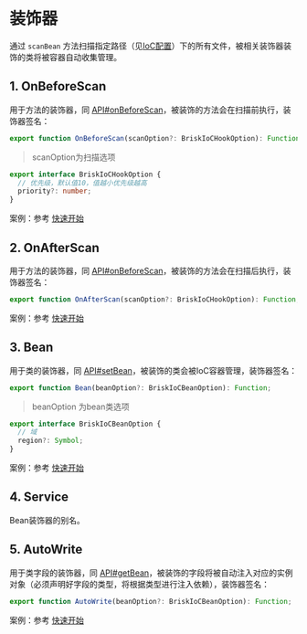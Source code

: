 # 装饰器

通过 `scanBean` 方法扫描指定路径（见[IoC配置](./configuration.html)）下的所有文件，被相关装饰器装饰的类将被容器自动收集管理。  

## 1. OnBeforeScan

用于方法的装饰器，同 [API#onBeforeScan](./api)，被装饰的方法会在扫描前执行，装饰器签名：

```ts
export function OnBeforeScan(scanOption?: BriskIoCHookOption): Function;
```

> scanOption为扫描选项

```ts
export interface BriskIoCHookOption {
  // 优先级，默认值10，值越小优先级越高
  priority?: number;
}
```

案例：参考 [快速开始](./)

## 2. OnAfterScan

用于方法的装饰器，同 [API#onBeforeScan](./api)，被装饰的方法会在扫描后执行，装饰器签名：

```ts
export function OnAfterScan(scanOption?: BriskIoCHookOption): Function;
```

案例：参考 [快速开始](./)

## 3. Bean

用于类的装饰器，同 [API#setBean](./api)，被装饰的类会被IoC容器管理，装饰器签名：

```ts
export function Bean(beanOption?: BriskIoCBeanOption): Function;
```

> beanOption 为bean类选项

```ts
export interface BriskIoCBeanOption {
  // 域
  region?: Symbol;
}
```

案例：参考 [快速开始](./)

## 4. Service

Bean装饰器的别名。

## 5. AutoWrite

用于类字段的装饰器，同 [API#getBean](./api)，被装饰的字段将被自动注入对应的实例对象（必须声明好字段的类型，将根据类型进行注入依赖），装饰器签名：

```ts
export function AutoWrite(beanOption?: BriskIoCBeanOption): Function;
```

案例：参考 [快速开始](./)